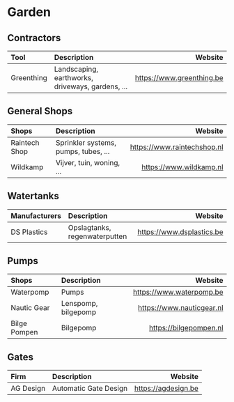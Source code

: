 # Garden

## Contractors

| Tool       | Description                                      | Website                   |
| :--------- | :----------------------------------------------- | ------------------------: |
| Greenthing | Landscaping, earthworks, driveways, gardens, ... | https://www.greenthing.be |

## General Shops

| Shops         | Description                          | Website                     |
| :------------ | :----------------------------------- | --------------------------: |
| Raintech Shop | Sprinkler systems, pumps, tubes, ... | https://www.raintechshop.nl |
| Wildkamp      | Vijver, tuin, woning, ...            | https://www.wildkamp.nl     |

## Watertanks

| Manufacturers | Description                   | Website                   |
| :------------ | :---------------------------- | ------------------------: |
| DS Plastics   | Opslagtanks, regenwaterputten | https://www.dsplastics.be |

## Pumps

| Shops        | Description         | Website                   |
| :----------- | :------------------ | ------------------------: |
| Waterpomp    | Pumps               | https://www.waterpomp.be  |
| Nautic Gear  | Lenspomp, bilgepomp | https://www.nauticgear.nl |
| Bilge Pompen | Bilgepomp           | https://bilgepompen.nl    |

## Gates

| Firm      | Description           | Website             |
| :-------- | :-------------------- | ------------------: |
| AG Design | Automatic Gate Design | https://agdesign.be |